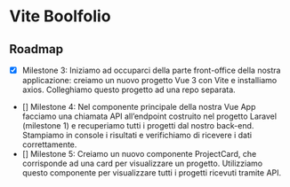 # Vite Boolfolio

## Roadmap

- [x] Milestone 3: Iniziamo ad occuparci della parte front-office della nostra applicazione: creiamo un nuovo progetto Vue 3 con Vite e installiamo axios. Colleghiamo questo progetto ad una repo separata.
- [] Milestone 4: Nel componente principale della nostra Vue App facciamo una chiamata API all’endpoint costruito nel progetto Laravel (milestone 1) e recuperiamo tutti i progetti dal nostro back-end. Stampiamo in console i risultati e verifichiamo di ricevere i dati correttamente.
- [] Milestone 5: Creiamo un nuovo componente ProjectCard, che corrisponde ad una card per visualizzare un progetto. Utilizziamo questo componente per visualizzare tutti i progetti ricevuti tramite API.

